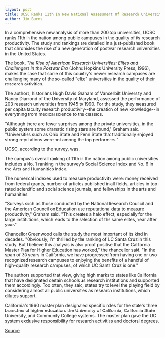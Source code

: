 ```yaml
---
layout: post
title: UCSC Ranks 11th In New National Assessment Of Research Universities
author: Jim Burns
---
```


In a comprehensive new analysis of more than 200 top  universities, UCSC ranks 11th in  the nation among public campuses in the  quality of its research productivity. The study and rankings are  detailed in a just-published book that chronicles the rise of  a new generation of postwar research universities in the United States.

The book, _The Rise of American Research  Universities: Elites and Challengers in the Postwar Era_ (Johns  Hopkins University Press, 1996), makes the case that some of this  country's newer research campuses are challenging many of the  so-called "elite" universities in the quality of their research activities.

The authors, historians Hugh Davis Graham of Vanderbilt  University and Nancy Diamond of the University of Maryland, assessed the  performance of 203 research universities from 1945 to 1990. For  the study, they measured per capita faculty research  productivity--the creation of new knowledge--in everything from  medical science to the classics.

"Although there are fewer surprises among the private  universities, in the public system some dramatic rising stars  are found," Graham said. "Universities such as Ohio State and  Penn State that traditionally enjoyed strong reputations were not  among the top performers."

UCSC, according to the survey, was.

The campus's overall  ranking of 11th in the nation among public universities includes a No. 1 ranking in the  survey's Social Science Index  and No. 6 in the Arts and Humanities Index.

The numerical indexes used to measure productivity  were: money received from federal grants, number of articles published  in all fields, articles in top-rated scientific and social  science journals, and fellowships in the arts and humanities.

"Surveys such as those conducted by the National Research  Council and the American Council on Education use reputational data  to measure productivity," Graham said. "This creates a halo  effect, especially for the large institutions, which leads to the selection  of the same elites, year after year."

Chancellor Greenwood calls the study the  most important of its kind in decades. "Obviously, I'm thrilled  by the ranking of UC Santa Cruz in this study. But I believe  this analysis is also proof positive that the California  Master Plan for Higher Education has worked," the chancellor  said. "In the span of 30 years in California, we have progressed  from having one or two recognized research campuses to enjoying the  benefits of a handful of high-quality research campuses, of which  UC Santa Cruz is one."

The authors supported that view, giving high marks to  states like California that have designated certain schools as  research institutions and supported them accordingly. Too often, they  said, states try to level the playing field by considering  almost all public universities as research institutions, which dilutes support.

California's 1960 master plan designated specific  roles for the state's three branches of higher education: the  University of California, California State University, and Community  College systems. The master plan gave the UC system exclusive  responsibility for research activities and doctoral degrees.

[Source](http://www1.ucsc.edu/oncampus/currents/97-02-17/vanderbilt.htm "Permalink to UCSC is 11th in new survey of research universities:02-17-97")
